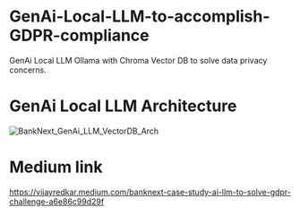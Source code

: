 # GenAi-Local-LLM-to-accomplish-GDPR-compliance
GenAi Local LLM Ollama with Chroma Vector DB to solve data privacy concerns.
# GenAi Local LLM Architecture
![BankNext_GenAi_LLM_VectorDB_Arch ](https://github.com/vijayredkar/GenAi-Local-LLM-to-accomplish-GDPR-compliance/assets/25388646/d97d7573-9bc7-49b7-97a3-3394690bd049)

# Medium link
https://vijayredkar.medium.com/banknext-case-study-ai-llm-to-solve-gdpr-challenge-a6e86c99d29f
